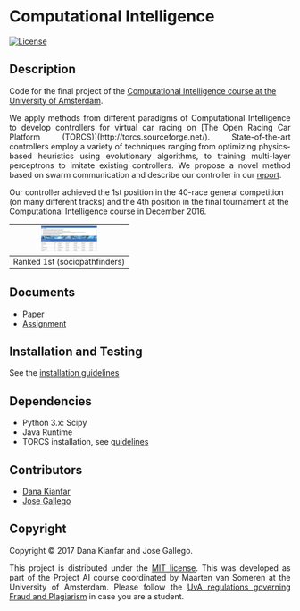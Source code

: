 # Computational Intelligence

[![License](http://img.shields.io/:license-mit-blue.svg)](LICENSE)

## Description

Code for the final project of the [Computational Intelligence course at the University of Amsterdam](http://gss.uva.nl/content/masters/artificial-intelligence/study-programme/computational-intelligence.html).

<p align="justify">
We apply methods from different paradigms of Computational Intelligence to develop controllers for virtual car racing on [The Open Racing Car Platform (TORCS)](http://torcs.sourceforge.net/). State-of-the-art controllers employ a variety of techniques ranging from optimizing physics-based heuristics using evolutionary algorithms, to training multi-layer perceptrons to imitate existing controllers. We propose a novel method based on swarm communication and describe our controller in our <a href="./documents/report.pdf">report</a>. 

Our controller achieved the 1st position in the 40-race general competition (on many different tracks) and the 4th position in the final tournament at the Computational Intelligence course in December 2016.
</p>


<img src="./img/ranking.png" alt="Ranking in class competition." style="width: 100px;"/> | 
:-------------------------: |
|  Ranked 1st (sociopathfinders) |

## Documents
- [Paper](./documents/report.pdf)
- [Assignment](./documents/Assignment.pdf)

## Installation and Testing
See the [installation guidelines](./documents/installation_guides/)


## Dependencies
- Python 3.x: Scipy
- Java Runtime
- TORCS installation, see [guidelines](./documents/installation_guides/)

## Contributors
- [Dana Kianfar](https://github.com/danakianfar) 
- [Jose Gallego](https://github.com/jgalle29)

## Copyright

Copyright © 2017 Dana Kianfar and Jose Gallego.

<p align="justify">
This project is distributed under the <a href="LICENSE">MIT license</a>. This was developed as part of the Project AI course coordinated by Maarten van Someren at the University of Amsterdam. Please follow the <a href="http://student.uva.nl/en/az/content/plagiarism-and-fraud/plagiarism-and-fraud.html">UvA regulations governing Fraud and Plagiarism</a> in case you are a student.
</p>
